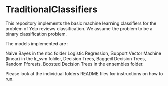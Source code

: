# TraditionalClassifiers
This repository implements the basic machine learning classifiers for the problem of Yelp reviews classification. 
We assume the problem to be a binary classification problem.

The models implemented are :

  Naive Bayes in the nbc folder
  Logistic Regression, Support Vector Machine (linear) in the lr_svm folder, 
  Decision Trees, Bagged Decision Trees, Random Fforests, Boosted Decision Trees in the ensembles folder.
  
Please look at the individual folders README files for instructions on how to run.
